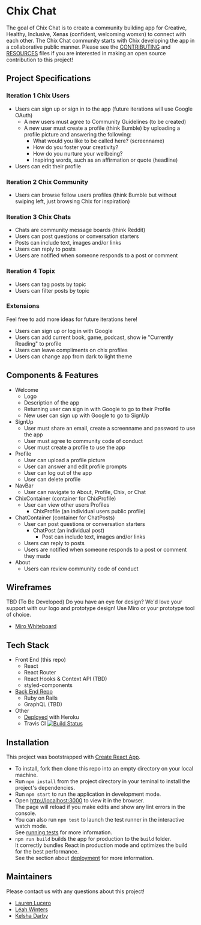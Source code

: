 # Chix Chat 
The goal of Chix Chat is to create a community building app for Creative, Healthy, Inclusive, Xenas (confident, welcoming womxn) to connect with each other.
The Chix Chat community starts with Chix developing the app in a collaborative public manner.
Please see the [CONTRIBUTING](CONTRIBUTING.md) and [RESOURCES](RESOURCES.md) files if you are interested in making an open source contribution to this project!

## Project Specifications
### Iteration 1 Chix Users
- Users can sign up or sign in to the app (future iterations will use Google OAuth)
  - A new users must agree to Community Guidelines (to be created)
  - A new user must create a profile (think Bumble) by uploading a profile picture and answering the following:
     - What would you like to be called here? (screenname)
     - How do you foster your creativity?
     - How do you nurture your wellbeing?
     - Inspiring words, such as an affirmation or quote (headline)
- Users can edit their profile

### Iteration 2 Chix Community
- Users can browse fellow users profiles (think Bumble but without swiping left, just browsing Chix for inspiration)

### Iteration 3 Chix Chats
- Chats are community message boards (think Reddit)
- Users can post questions or conversation starters
- Posts can include text, images and/or links
- Users can reply to posts
- Users are notified when someone responds to a post or comment

### Iteration 4 Topix
- Users can tag posts by topic
- Users can filter posts by topic

### Extensions
Feel free to add more ideas for future iterations here!
- Users can sign up or log in with Google
- Users can add current book, game, podcast, show ie "Currently Reading" to profile 
- Users can leave compliments on chix profiles
- Users can change app from dark to light theme

## Components & Features
- Welcome
  - Logo
  - Description of the app
  - Returning user can sign in with Google to go to their Profile
  - New user can sign up with Google to go to SignUp
- SignUp
  - User must share an email, create a screenname and password to use the app
  - User must agree to community code of conduct
  - User must create a profile to use the app
- Profile
  - User can upload a profile picture
  - User can answer and edit profile prompts
  - User can log out of the app
  - User can delete profile
- NavBar
  - User can navigate to About, Profile, Chix, or Chat
- ChixContainer (container for ChixProfile)
  - User can view other users Profiles
    - ChixProfile (an individual users public profile)
- ChatContainer (container for ChatPosts)
  - User can post questions or conversation starters
    - ChatPost (an individual post)
      - Post can include text, images and/or links
  - Users can reply to posts
  - Users are notified when someone responds to a post or comment they made
- About
  - Users can review community code of conduct

## Wireframes
TBD (To Be Developed) Do you have an eye for design? We'd love your support with our logo and prototype design! Use Miro or your prototype tool of choice.
- [Miro Whiteboard](https://miro.com/app/board/o9J_khKi5is=/)

## Tech Stack
- Front End (this repo)
  - React
  - React Router
  - React Hooks & Context API (TBD)
  - styled-components
- [Back End Repo](https://github.com/ChixChat/chix_chat_be) 
  - Ruby on Rails
  - GraphQL (TBD)
- Other
  - [Deployed](https://chix-chat.herokuapp.com/) with Heroku
  - Travis CI [![Build Status](https://travis-ci.org/ChixChat/chix-chat-fe.svg?branch=main)](https://travis-ci.org/ChixChat/chix-chat-fe)

## Installation
This project was bootstrapped with [Create React App](https://github.com/facebook/create-react-app).
- To install, fork then clone this repo into an empty directory on your local machine.
- Run `npm install` from the project directory in your teminal to install the project's dependencies.
- Run `npm start` to run the application in development mode.
- Open [http://localhost:3000](http://localhost:3000) to view it in the browser. \
The page will reload if you make edits and show any lint errors in the console.
- You can also run `npm test` to launch the test runner in the interactive watch mode. \
See [running tests](https://facebook.github.io/create-react-app/docs/running-tests) for more information.
- `npm run build` builds the app for production to the `build` folder.\
It correctly bundles React in production mode and optimizes the build for the best performance. \
See the section about [deployment](https://facebook.github.io/create-react-app/docs/deployment) for more information.

## Maintainers
Please contact us with any questions about this project!
- [Lauren Lucero](https://github.com/laurenlucero)
- [Léah Winters](https://github.com/LeahWinters)
- [Kelsha Darby](https://github.com/kelshadarby)

